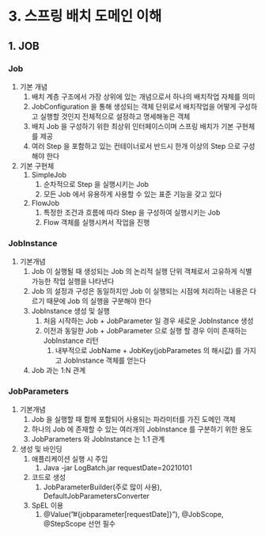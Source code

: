 # 3. 스프링 배치 도메인 이해
## 1. JOB

### Job

1. 기본 개념
    1. 배치 계층 구조에서 가장 상위에 있는 개념으로서 하나의 배치작업 자체를 의미
    2. JobConfiguration 을 통해 생성되는 객체 단위로서 배치작업을 어떻게 구성하고 실행할 것인지 전체적으로 설정하고 명세해놓은 객체
    3. 배치 Job 을 구성하기 위한 최상위 인터페이스이며 스프링 배치가 기본 구현체를 제공
    4. 여러 Step 을 포함하고 있는 컨테이너로서 반드시 한개 이상의 Step 으로 구성해야 한다
2. 기본 구현체
    1. SimpleJob
        1. 순차적으로 Step 을 실행시키는 Job
        2. 모든 Job 에서 유용하게 사용할 수 있는 표준 기능을 갖고 있다
    2. FlowJob
        1. 특정한 조건과 흐름에 따라 Step 을 구성하여 실행시키는 Job
        2. Flow 객체를 실행시켜서 작업을 진행

### JobInstance

1. 기본개념
    1. Job 이 실행될 때 생성되는 Job 의 논리적 실행 단위 객체로서 고유하게 식별 가능한 작업 실행을 나타낸다
    2. Job 의 설정과 구성은 동일하지만 Job 이 실행되는 시점에 처리하는 내용은 다르기 때문에 Job 의 실행을 구분해야 한다
    3. JobInstance 생성 및 실행
        1. 처음 시작하는 Job + JobParameter 일 경우 새로운 JobInstance 생성
        2. 이전과 동일한 Job + JobParameter 으로 실행 할 경우 이미 존재하는 JobInstance 리턴
            1. 내부적으로 JobName + JobKey(jobParametes 의 해시값) 를 가지고 JobInstance 객체를 얻는다
    4. Job 과는 1:N 관계

### JobParameters

1. 기본개념
    1. Job 을 실행할 때 함께 포함되어 사용되는 파라미터를 가진 도메인 객체
    2. 하나의 Job 에 존재할 수 있는 여러개의 JobInstance 를 구분하기 위한 용도
    3. JobParameters 와 JobInstance 는 1:1 관계
2. 생성 및 바인딩
    1. 애플리케이션 실행 시 주입
        1. Java -jar LogBatch.jar requestDate=20210101
    2. 코드로 생성
        1. JobParameterBuilder(주로 많이 사용), DefaultJobParametersConverter
    3. SpEL 이용
        1. @Value(”#{jobparameter[requestDate]}”), @JobScope, @StepScope 선언 필수
